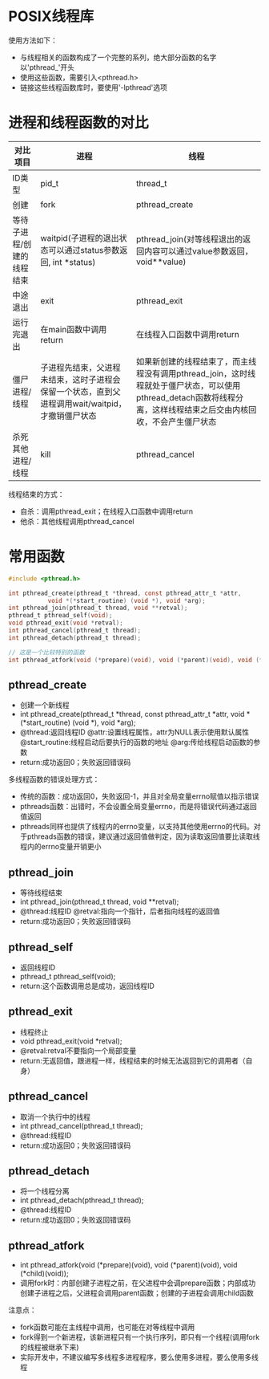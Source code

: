 # POSIX线程库
使用方法如下：
- 与线程相关的函数构成了一个完整的系列，绝大部分函数的名字以'pthread_'开头
- 使用这些函数，需要引入<pthread.h>
- 链接这些线程函数库时，要使用'-lpthread'选项

# 进程和线程函数的对比
对比项目 | 进程 | 线程
---|---|---
ID类型 | pid_t | thread_t
创建 | fork | pthread_create
等待子进程/创建的线程结束 | waitpid(子进程的退出状态可以通过status参数返回, int *status) | pthread_join(对等线程退出的返回内容可以通过value参数返回，void**value)
中途退出 | exit | pthread_exit
运行完退出 | 在main函数中调用return | 在线程入口函数中调用return
僵尸进程/线程 | 子进程先结束，父进程未结束，这时子进程会保留一个状态，直到父进程调用wait/waitpid，才撤销僵尸状态 | 如果新创建的线程结束了，而主线程没有调用pthread_join，这时线程就处于僵尸状态，可以使用pthread_detach函数将线程分离，这样线程结束之后交由内核回收，不会产生僵尸状态
杀死其他进程/线程 | kill | pthread_cancel

线程结束的方式：
- 自杀：调用pthread_exit；在线程入口函数中调用return
- 他杀：其他线程调用pthread_cancel
 

# 常用函数
```c
#include <pthread.h>

int pthread_create(pthread_t *thread, const pthread_attr_t *attr, 
		   void *(*start_routine) (void *), void *arg);
int pthread_join(pthread_t thread, void **retval);
pthread_t pthread_self(void);
void pthread_exit(void *retval);
int pthread_cancel(pthread_t thread);
int pthread_detach(pthread_t thread);

// 这是一个比较特别的函数
int pthread_atfork(void (*prepare)(void), void (*parent)(void), void (*child)(void));
```

## pthread_create
- 创建一个新线程
- int pthread_create(pthread_t *thread, const pthread_attr_t *attr, void *(*start_routine) (void *), void *arg);
- @thread:返回线程ID
  @attr:设置线程属性，attr为NULL表示使用默认属性
  @start_routine:线程启动后要执行的函数的地址
  @arg:传给线程启动函数的参数
- return:成功返回0；失败返回错误码

多线程函数的错误处理方式：
- 传统的函数：成功返回0，失败返回-1，并且对全局变量errno赋值以指示错误
- pthreads函数：出错时，不会设置全局变量errno，而是将错误代码通过返回值返回
- pthreads同样也提供了线程内的errno变量，以支持其他使用errno的代码。对于pthreads函数的错误，建议通过返回值做判定，因为读取返回值要比读取线程内的errno变量开销更小


## pthread_join
- 等待线程结束
- int pthread_join(pthread_t thread, void **retval);
- @thread:线程ID
  @retval:指向一个指针，后者指向线程的返回值
- return:成功返回0；失败返回错误码

## pthread_self
- 返回线程ID
- pthread_t pthread_self(void);
- return:这个函数调用总是成功，返回线程ID

## pthread_exit
- 线程终止
- void pthread_exit(void *retval);
- @retval:retval不要指向一个局部变量
- return:无返回值，跟进程一样，线程结束的时候无法返回到它的调用者（自身）

## pthread_cancel
- 取消一个执行中的线程
- int pthread_cancel(pthread_t thread);
- @thread:线程ID
- return:成功返回0；失败返回错误码

## pthread_detach
- 将一个线程分离
- int pthread_detach(pthread_t thread);
- @thread:线程ID
- return:成功返回0；失败返回错误码

## pthread_atfork
- int pthread_atfork(void (*prepare)(void), void (*parent)(void), void (*child)(void));
- 调用fork时：内部创建子进程之前，在父进程中会调prepare函数；内部成功创建子进程之后，父进程会调用parent函数；创建的子进程会调用child函数

注意点：
- fork函数可能在主线程中调用，也可能在对等线程中调用
- fork得到一个新进程，该新进程只有一个执行序列，即只有一个线程(调用fork的线程被继承下来)
- 实际开发中，不建议编写多线程多进程程序，要么使用多进程，要么使用多线程


